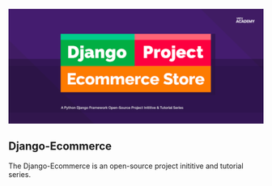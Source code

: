 ![alt text](test2.png)
## Django-Ecommerce
The Django-Ecommerce is an open-source project inititive and tutorial series. 

